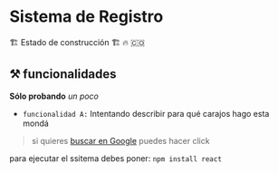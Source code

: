 <h1>Sistema de Registro</h1>

🏗️ Estado de construcción 🏗 🔥 🇨🇴

## ⚒️ funcionalidades
**Sólo probando** *un poco*

- `funcionalidad A:` Intentando describir para qué carajos hago esta mondá 

> si quieres [buscar en Google](https://www.google.com/) puedes hacer click

para ejecutar el ssitema debes poner:
```npm install react```

